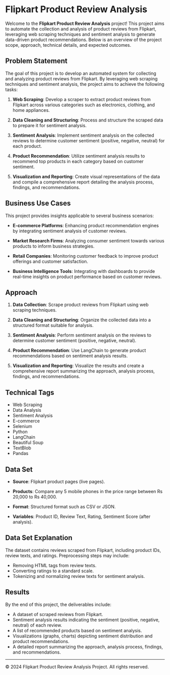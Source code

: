 
# Flipkart Product Review Analysis

Welcome to the **Flipkart Product Review Analysis** project! This project aims to automate the collection and analysis of product reviews from Flipkart, leveraging web scraping techniques and sentiment analysis to generate data-driven product recommendations. Below is an overview of the project scope, approach, technical details, and expected outcomes.

## Problem Statement

The goal of this project is to develop an automated system for collecting and analyzing product reviews from Flipkart. By leveraging web scraping techniques and sentiment analysis, the project aims to achieve the following tasks:

1. **Web Scraping**: Develop a scraper to extract product reviews from Flipkart across various categories such as electronics, clothing, and home appliances.
  
2. **Data Cleaning and Structuring**: Process and structure the scraped data to prepare it for sentiment analysis.

3. **Sentiment Analysis**: Implement sentiment analysis on the collected reviews to determine customer sentiment (positive, negative, neutral) for each product.

4. **Product Recommendation**: Utilize sentiment analysis results to recommend top products in each category based on customer sentiment.

5. **Visualization and Reporting**: Create visual representations of the data and compile a comprehensive report detailing the analysis process, findings, and recommendations.

## Business Use Cases

This project provides insights applicable to several business scenarios:

- **E-commerce Platforms**: Enhancing product recommendation engines by integrating sentiment analysis of customer reviews.
  
- **Market Research Firms**: Analyzing consumer sentiment towards various products to inform business strategies.
  
- **Retail Companies**: Monitoring customer feedback to improve product offerings and customer satisfaction.
  
- **Business Intelligence Tools**: Integrating with dashboards to provide real-time insights on product performance based on customer reviews.

## Approach

1. **Data Collection**: Scrape product reviews from Flipkart using web scraping techniques.
  
2. **Data Cleaning and Structuring**: Organize the collected data into a structured format suitable for analysis.
  
3. **Sentiment Analysis**: Perform sentiment analysis on the reviews to determine customer sentiment (positive, negative, neutral).
  
4. **Product Recommendation**: Use LangChain to generate product recommendations based on sentiment analysis results.
  
5. **Visualization and Reporting**: Visualize the results and create a comprehensive report summarizing the approach, analysis process, findings, and recommendations.

## Technical Tags

- Web Scraping
- Data Analysis
- Sentiment Analysis
- E-commerce
- Selenium
- Python
- LangChain
- Beautiful Soup
- TextBlob
- Pandas

## Data Set

- **Source**: Flipkart product pages (live pages).
  
- **Products**: Compare any 5 mobile phones in the price range between Rs 20,000 to Rs 40,000.
  
- **Format**: Structured format such as CSV or JSON.
  
- **Variables**: Product ID, Review Text, Rating, Sentiment Score (after analysis).

## Data Set Explanation

The dataset contains reviews scraped from Flipkart, including product IDs, review texts, and ratings. Preprocessing steps may include:

- Removing HTML tags from review texts.
- Converting ratings to a standard scale.
- Tokenizing and normalizing review texts for sentiment analysis.

## Results

By the end of this project, the deliverables include:

- A dataset of scraped reviews from Flipkart.
- Sentiment analysis results indicating the sentiment (positive, negative, neutral) of each review.
- A list of recommended products based on sentiment analysis.
- Visualizations (graphs, charts) depicting sentiment distribution and product recommendations.
- A detailed report summarizing the approach, analysis process, findings, and recommendations.

---

© 2024 Flipkart Product Review Analysis Project. All rights reserved.

